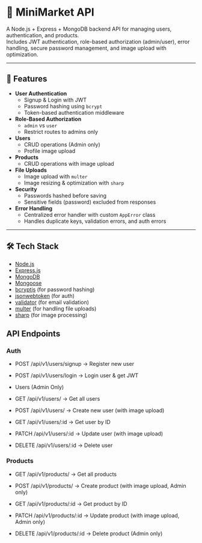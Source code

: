 # 🛒 MiniMarket API

A Node.js + Express + MongoDB backend API for managing users, authentication, and products.  
Includes JWT authentication, role-based authorization (admin/user), error handling, secure password management, and image upload with optimization.

---

## 🚀 Features

- **User Authentication**
  - Signup & Login with JWT
  - Password hashing using `bcrypt`
  - Token-based authentication middleware
- **Role-Based Authorization**
  - `admin` vs `user`
  - Restrict routes to admins only
- **Users**
  - CRUD operations (Admin only)
  - Profile image upload
- **Products**
  - CRUD operations with image upload
- **File Uploads**
  - Image upload with `multer`
  - Image resizing & optimization with `sharp`
- **Security**
  - Passwords hashed before saving
  - Sensitive fields (password) excluded from responses
- **Error Handling**
  - Centralized error handler with custom `AppError` class
  - Handles duplicate keys, validation errors, and auth errors

---

## 🛠️ Tech Stack

- [Node.js](https://nodejs.org/)
- [Express.js](https://expressjs.com/)
- [MongoDB](https://www.mongodb.com/)
- [Mongoose](https://mongoosejs.com/)
- [bcryptjs](https://www.npmjs.com/package/bcryptjs) (for password hashing)
- [jsonwebtoken](https://www.npmjs.com/package/jsonwebtoken) (for auth)
- [validator](https://www.npmjs.com/package/validator) (for email validation)
- [multer](https://www.npmjs.com/package/multer) (for handling file uploads)
- [sharp](https://www.npmjs.com/package/sharp) (for image processing)

## API Endpoints
### Auth

- POST /api/v1/users/signup → Register new user

- POST /api/v1/users/login → Login user & get JWT

- Users (Admin Only)

- GET /api/v1/users/ → Get all users

- POST /api/v1/users/ → Create new user (with image upload)

- GET /api/v1/users/:id → Get user by ID

- PATCH /api/v1/users/:id → Update user (with image upload)

- DELETE /api/v1/users/:id → Delete user

### Products

- GET /api/v1/products/ → Get all products

- POST /api/v1/products/ → Create product (with image upload, Admin only)

- GET /api/v1/products/:id → Get product by ID

- PATCH /api/v1/products/:id → Update product (with image upload, Admin only)

- DELETE /api/v1/products/:id → Delete product (Admin only)

